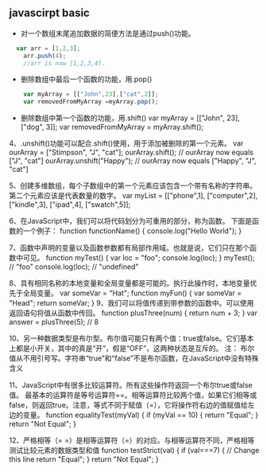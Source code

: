 ## javascirpt basic

* 对一个数组末尾追加数据的简便方法是通过push()功能。
```js  
  var arr = [1,2,3];
    arr.push(4);
    //arr is now [1,2,3,4].
```
 
* 删除数组中最后一个函数的功能，用.pop()

```js
    var myArray = [["John",23],["cat",2]];
    var removedFromMyArray =myArray.pop();
 ```
* 删除数组中第一个函数的功能，用.shift()
    var myArray = [["John", 23], ["dog", 3]];
    var removedFromMyArray = myArray.shift();
 
4、.unshift()功能可以配合.shift()使用，用于添加被删除的第一个元素。
    var ourArray = ["Stimpson", "J", "cat"];
    ourArray.shift(); // ourArray now equals ["J", "cat"]
    ourArray.unshift("Happy"); 
    // ourArray now equals ["Happy", "J", "cat"]
 
5、创建多维数组，每个子数组中的第一个元素应该包含一个带有名称的字符串。第二个元素应该是代表数量的数字。
    var myList = [["phone",1],
             ["computer",2],
             ["kindle",3],
             ["ipad",4],
             ["swatch",5]];
             
6、在JavaScript中，我们可以将代码划分为可重用的部分，称为函数。
下面是函数的一个例子：
    function functionName() {
                        console.log("Hello World");
    }
 
7、函数中声明的变量以及函数参数都有局部作用域。也就是说，它们只在那个函数中可见。
    function myTest() {
                        var loc = "foo";
                        console.log(loc);
    }
    myTest(); // "foo"
    console.log(loc); // "undefined"
    
8、具有相同名称的本地变量和全局变量都是可能的。执行此操作时，本地变量优先于全局变量。
   var someVar = "Hat";
   function myFun() {
   var someVar = "Head";
   return someVar;
}
9、我们可以将值传递到带参数的函数中。可以使用返回语句将值从函数中传回。
    function plusThree(num) {
      return num + 3;
    }
    var answer = plusThree(5); // 8
    
10、另一种数据类型是布尔型。布尔值可能只有两个值：true或false。它们基本上都是小开关，其中的真是“开”，假是“OFF”，这两种状态是互斥的。
注：
布尔值从不用引号写。字符串“true”和“false”不是布尔函数，在JavaScript中没有特殊含义
 
11、JavaScript中有很多比较运算符。所有这些操作符返回一个布尔true或false值。
最基本的运算符是等号运算符==。相等运算符比较两个值，如果它们相等或false，则返回true。注意，等式不同于赋值（=），它将操作符右边的值赋值给左边的变量。
    function equalityTest(myVal) {
           if (myVal == 10) {
            return "Equal";
                        }
          return "Not Equal";
    }
 
12、严格相等（= =）是相等运算符（=）的对应。与相等运算符不同，严格相等测试比较元素的数据类型和值
function testStrict(val) {
  if (val===7) { // Change this line
    return "Equal";
  }
  return "Not Equal";
}
